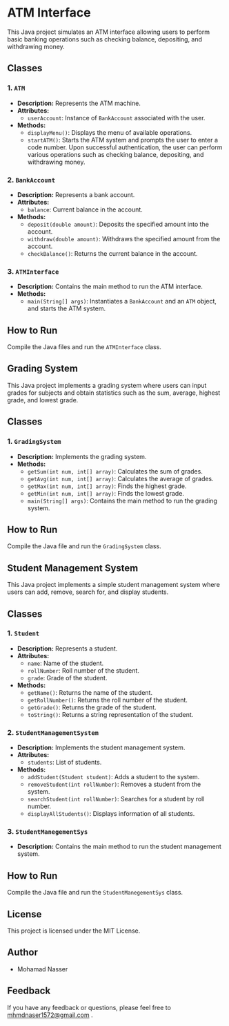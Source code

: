 # ATM Interface

This Java project simulates an ATM interface allowing users to perform basic banking operations such as checking balance, depositing, and withdrawing money.

## Classes

### 1. `ATM`
- **Description:** Represents the ATM machine.
- **Attributes:**
  - `userAccount`: Instance of `BankAccount` associated with the user.
- **Methods:**
  - `displayMenu()`: Displays the menu of available operations.
  - `startATM()`: Starts the ATM system and prompts the user to enter a code number. Upon successful authentication, the user can perform various operations such as checking balance, depositing, and withdrawing money.

### 2. `BankAccount`
- **Description:** Represents a bank account.
- **Attributes:**
  - `balance`: Current balance in the account.
- **Methods:**
  - `deposit(double amount)`: Deposits the specified amount into the account.
  - `withdraw(double amount)`: Withdraws the specified amount from the account.
  - `checkBalance()`: Returns the current balance in the account.

### 3. `ATMInterface`
- **Description:** Contains the main method to run the ATM interface.
- **Methods:**
  - `main(String[] args)`: Instantiates a `BankAccount` and an `ATM` object, and starts the ATM system.

## How to Run

Compile the Java files and run the `ATMInterface` class.

## Grading System

This Java project implements a grading system where users can input grades for subjects and obtain statistics such as the sum, average, highest grade, and lowest grade.

## Classes

### 1. `GradingSystem`
- **Description:** Implements the grading system.
- **Methods:**
  - `getSum(int num, int[] array)`: Calculates the sum of grades.
  - `getAvg(int num, int[] array)`: Calculates the average of grades.
  - `getMax(int num, int[] array)`: Finds the highest grade.
  - `getMin(int num, int[] array)`: Finds the lowest grade.
  - `main(String[] args)`: Contains the main method to run the grading system.

## How to Run

Compile the Java file and run the `GradingSystem` class.

## Student Management System

This Java project implements a simple student management system where users can add, remove, search for, and display students.

## Classes

### 1. `Student`
- **Description:** Represents a student.
- **Attributes:**
  - `name`: Name of the student.
  - `rollNumber`: Roll number of the student.
  - `grade`: Grade of the student.
- **Methods:**
  - `getName()`: Returns the name of the student.
  - `getRollNumber()`: Returns the roll number of the student.
  - `getGrade()`: Returns the grade of the student.
  - `toString()`: Returns a string representation of the student.

### 2. `StudentManagementSystem`
- **Description:** Implements the student management system.
- **Attributes:**
  - `students`: List of students.
- **Methods:**
  - `addStudent(Student student)`: Adds a student to the system.
  - `removeStudent(int rollNumber)`: Removes a student from the system.
  - `searchStudent(int rollNumber)`: Searches for a student by roll number.
  - `displayAllStudents()`: Displays information of all students.

### 3. `StudentManegementSys`
- **Description:** Contains the main method to run the student management system.

## How to Run

Compile the Java file and run the `StudentManegementSys` class.

## License

This project is licensed under the MIT License.

## Author

- Mohamad Nasser

## Feedback

If you have any feedback or questions, please feel free to mhmdnaser1572@gmail.com . 
